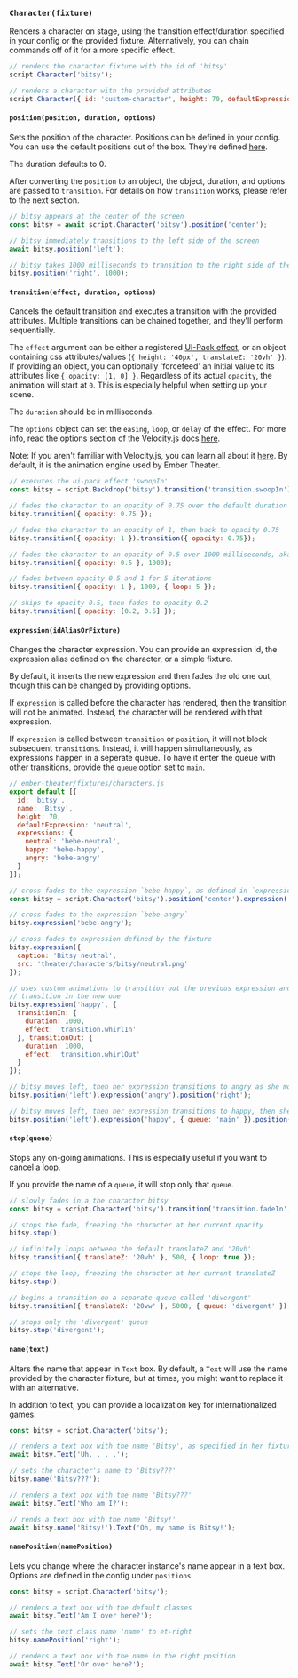 ### `Character(fixture)`

Renders a character on stage, using the transition effect/duration specified in your config or the provided fixture. Alternatively, you can chain commands off of it for a more specific effect.

```js
// renders the character fixture with the id of 'bitsy'
script.Character('bitsy');

// renders a character with the provided attributes
script.Character({ id: 'custom-character', height: 70, defaultExpression: 'an-expression-id' });
```

#### `position(position, duration, options)`

Sets the position of the character. Positions can be defined in your config. You can use the default positions out of the box. They're defined [here](https://github.com/ember-theater/ember-theater/blob/master/addon/ember-theater/config.js#L76).

The duration defaults to 0.

After converting the `position` to an object, the object, duration, and options are passed to `transition`. For details on how `transition` works, please refer to the next section.

```js
// bitsy appears at the center of the screen
const bitsy = await script.Character('bitsy').position('center');

// bitsy immediately transitions to the left side of the screen
await bitsy.position('left');

// bitsy takes 1000 milliseconds to transition to the right side of the screen
bitsy.position('right', 1000);
```

#### `transition(effect, duration, options)`

Cancels the default transition and executes a transition with the provided attributes. Multiple transitions can be chained together, and they'll perform sequentially.

The `effect` argument can be either a registered [UI-Pack effect](http://julian.com/research/velocity/#uiPack), or an object containing css attributes/values (`{ height: '40px', translateZ: '20vh' }`). If providing an object, you can optionally 'forcefeed' an initial value to its attributes like `{ opacity: [1, 0] }`. Regardless of its actual `opacity`, the animation will start at `0`. This is especially helpful when setting up your scene.

The `duration` should be in milliseconds.

The `options` object can set the `easing`, `loop`, or `delay` of the effect. For more info, read the options section of the Velocity.js docs [here](http://julian.com/research/velocity/#easing).

Note: If you aren't familiar with Velocity.js, you can learn all about it [here](http://julian.com/research/velocity). By default, it is the animation engine used by Ember Theater.

```js
// executes the ui-pack effect 'swoopIn'
const bitsy = script.Backdrop('bitsy').transition('transition.swoopIn');

// fades the character to an opacity of 0.75 over the default duration
bitsy.transition({ opacity: 0.75 });

// fades the character to an opacity of 1, then back to opacity 0.75
bitsy.transition({ opacity: 1 }).transition({ opacity: 0.75});

// fades the character to an opacity of 0.5 over 1000 milliseconds, aka 1 second
bitsy.transition({ opacity: 0.5 }, 1000);

// fades between opacity 0.5 and 1 for 5 iterations
bitsy.transition({ opacity: 1 }, 1000, { loop: 5 });

// skips to opacity 0.5, then fades to opacity 0.2
bitsy.transition({ opacity: [0.2, 0.5] });
```

#### `expression(idAliasOrFixture)`

Changes the character expression. You can provide an expression id, the expression alias defined on the character, or a simple fixture.

By default, it inserts the new expression and then fades the old one out, though this can be changed by providing options.

If `expression` is called before the character has rendered, then the transition will not be animated. Instead, the character will be rendered with that expression.

If `expression` is called between `transition` or `position`, it will not block subsequent `transitions`. Instead, it will happen simultaneously, as expressions happen in a seperate queue. To have it enter the queue with other transitions, provide the `queue` option set to `main`.

```js
// ember-theater/fixtures/characters.js
export default [{
  id: 'bitsy',
  name: 'Bitsy',
  height: 70,
  defaultExpression: 'neutral',
  expressions: {
    neutral: 'bebe-neutral',
    happy: 'bebe-happy',
    angry: 'bebe-angry'
  }
}];
```

```js
// cross-fades to the expression `bebe-happy`, as defined in `expressions`
const bitsy = script.Character('bitsy').position('center').expression('happy');

// cross-fades to the expression `bebe-angry`
bitsy.expression('bebe-angry');

// cross-fades to expression defined by the fixture
bitsy.expression({
  caption: 'Bitsy neutral',
  src: 'theater/characters/bitsy/neutral.png'
});

// uses custom animations to transition out the previous expression and
// transition in the new one
bitsy.expression('happy', {
  transitionIn: {
    duration: 1000,
    effect: 'transition.whirlIn'
  }, transitionOut: {
    duration: 1000,
    effect: 'transition.whirlOut'
  }
});

// bitsy moves left, then her expression transitions to angry as she moves right
bitsy.position('left').expression('angry').position('right');

// bitsy moves left, then her expression transitions to happy, then she moves right
bitsy.position('left').expression('happy', { queue: 'main' }).position('right');
```

#### `stop(queue)`

Stops any on-going animations. This is especially useful if you want to cancel a loop.

If you provide the name of a `queue`, it will stop only that `queue`.

```js
// slowly fades in a the character bitsy
const bitsy = script.Character('bitsy').transition('transition.fadeIn', 99999999999);

// stops the fade, freezing the character at her current opacity
bitsy.stop();

// infinitely loops between the default translateZ and '20vh'
bitsy.transition({ translateZ: '20vh' }, 500, { loop: true });

// stops the loop, freezing the character at her current translateZ
bitsy.stop();

// begins a transition on a separate queue called 'divergent'
bitsy.transition({ translateX: '20vw' }, 5000, { queue: 'divergent' });

// stops only the 'divergent' queue
bitsy.stop('divergent');
```

#### `name(text)`

Alters the name that appear in `Text` box. By default, a `Text` will use the name provided by the character fixture, but at times, you might want to replace it with an alternative.

In addition to text, you can provide a localization key for internationalized games.

```js
const bitsy = script.Character('bitsy');

// renders a text box with the name 'Bitsy', as specified in her fixture
await bitsy.Text('Uh. . . .');

// sets the character's name to 'Bitsy???'
bitsy.name('Bitsy???');

// renders a text box with the name 'Bitsy???'
await bitsy.Text('Who am I?');

// rends a text box with the name 'Bitsy!'
await bitsy.name('Bitsy!').Text('Oh, my name is Bitsy!');
```

#### `namePosition(namePosition)`

Lets you change where the character instance's name appear in a text box. Options are defined in the config under `positions`.

```js
const bitsy = script.Character('bitsy');

// renders a text box with the default classes
await bitsy.Text('Am I over here?');

// sets the text class name 'name' to et-right
bitsy.namePosition('right');

// renders a text box with the name in the right position
await bitsy.Text('Or over here?');
```
